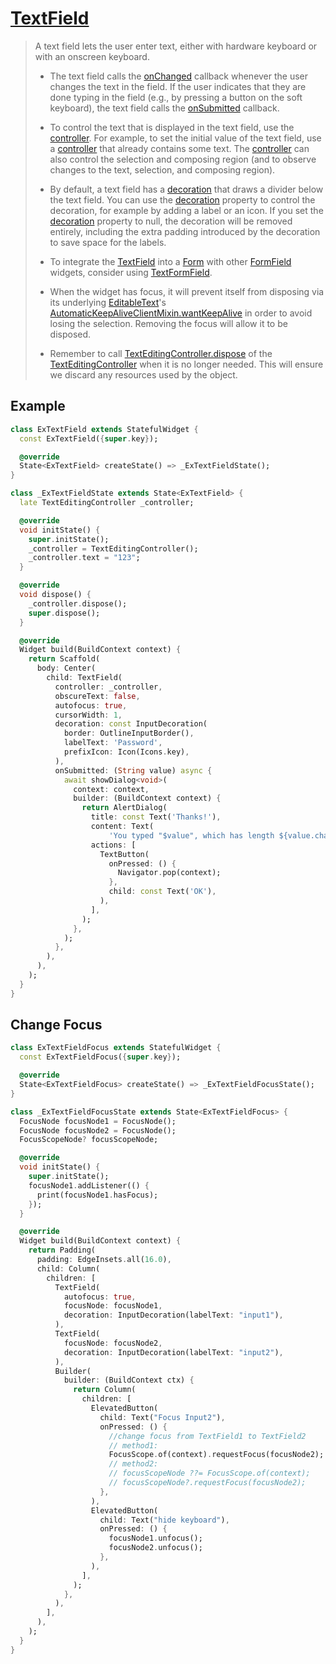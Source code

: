 # [TextField](https://api.flutter.dev/flutter/material/TextField-class.html)

> A text field lets the user enter text, either with hardware keyboard or with an onscreen keyboard.
>
> - The text field calls the [onChanged](https://api.flutter.dev/flutter/material/TextField/onChanged.html) callback whenever the user changes the text in the field. If the user indicates that they are done typing in the field (e.g., by pressing a button on the soft keyboard), the text field calls the [onSubmitted](https://api.flutter.dev/flutter/material/TextField/onSubmitted.html) callback.
>
> - To control the text that is displayed in the text field, use the [controller](https://api.flutter.dev/flutter/material/TextField/controller.html). For example, to set the initial value of the text field, use a [controller](https://api.flutter.dev/flutter/material/TextField/controller.html) that already contains some text. The [controller](https://api.flutter.dev/flutter/material/TextField/controller.html) can also control the selection and composing region (and to observe changes to the text, selection, and composing region).
>
> - By default, a text field has a [decoration](https://api.flutter.dev/flutter/material/TextField/decoration.html) that draws a divider below the text field. You can use the [decoration](https://api.flutter.dev/flutter/material/TextField/decoration.html) property to control the decoration, for example by adding a label or an icon. If you set the [decoration](https://api.flutter.dev/flutter/material/TextField/decoration.html) property to null, the decoration will be removed entirely, including the extra padding introduced by the decoration to save space for the labels.
>
> - To integrate the [TextField](https://api.flutter.dev/flutter/material/TextField-class.html) into a [Form](https://api.flutter.dev/flutter/widgets/Form-class.html) with other [FormField](https://api.flutter.dev/flutter/widgets/FormField-class.html) widgets, consider using [TextFormField](https://api.flutter.dev/flutter/material/TextFormField-class.html).
>
> - When the widget has focus, it will prevent itself from disposing via its underlying [EditableText](https://api.flutter.dev/flutter/widgets/EditableText-class.html)'s [AutomaticKeepAliveClientMixin.wantKeepAlive](https://api.flutter.dev/flutter/widgets/AutomaticKeepAliveClientMixin/wantKeepAlive.html) in order to avoid losing the selection. Removing the focus will allow it to be disposed.
>
> - Remember to call [TextEditingController.dispose](https://api.flutter.dev/flutter/foundation/ChangeNotifier/dispose.html) of the [TextEditingController](https://api.flutter.dev/flutter/widgets/TextEditingController-class.html) when it is no longer needed. This will ensure we discard any resources used by the object.

## Example

```dart
class ExTextField extends StatefulWidget {
  const ExTextField({super.key});

  @override
  State<ExTextField> createState() => _ExTextFieldState();
}

class _ExTextFieldState extends State<ExTextField> {
  late TextEditingController _controller;

  @override
  void initState() {
    super.initState();
    _controller = TextEditingController();
    _controller.text = "123";
  }

  @override
  void dispose() {
    _controller.dispose();
    super.dispose();
  }

  @override
  Widget build(BuildContext context) {
    return Scaffold(
      body: Center(
        child: TextField(
          controller: _controller,
          obscureText: false,
          autofocus: true,
          cursorWidth: 1,
          decoration: const InputDecoration(
            border: OutlineInputBorder(),
            labelText: 'Password',
            prefixIcon: Icon(Icons.key),
          ),
          onSubmitted: (String value) async {
            await showDialog<void>(
              context: context,
              builder: (BuildContext context) {
                return AlertDialog(
                  title: const Text('Thanks!'),
                  content: Text(
                      'You typed "$value", which has length ${value.characters.length}.'),
                  actions: [
                    TextButton(
                      onPressed: () {
                        Navigator.pop(context);
                      },
                      child: const Text('OK'),
                    ),
                  ],
                );
              },
            );
          },
        ),
      ),
    );
  }
}
```

## Change Focus

```dart
class ExTextFieldFocus extends StatefulWidget {
  const ExTextFieldFocus({super.key});

  @override
  State<ExTextFieldFocus> createState() => _ExTextFieldFocusState();
}

class _ExTextFieldFocusState extends State<ExTextFieldFocus> {
  FocusNode focusNode1 = FocusNode();
  FocusNode focusNode2 = FocusNode();
  FocusScopeNode? focusScopeNode;

  @override
  void initState() {
    super.initState();
    focusNode1.addListener(() {
      print(focusNode1.hasFocus);
    });
  }

  @override
  Widget build(BuildContext context) {
    return Padding(
      padding: EdgeInsets.all(16.0),
      child: Column(
        children: [
          TextField(
            autofocus: true,
            focusNode: focusNode1,
            decoration: InputDecoration(labelText: "input1"),
          ),
          TextField(
            focusNode: focusNode2,
            decoration: InputDecoration(labelText: "input2"),
          ),
          Builder(
            builder: (BuildContext ctx) {
              return Column(
                children: [
                  ElevatedButton(
                    child: Text("Focus Input2"),
                    onPressed: () {
                      //change focus from TextField1 to TextField2
                      // method1:
                      FocusScope.of(context).requestFocus(focusNode2);
                      // method2:
                      // focusScopeNode ??= FocusScope.of(context);
                      // focusScopeNode?.requestFocus(focusNode2);
                    },
                  ),
                  ElevatedButton(
                    child: Text("hide keyboard"),
                    onPressed: () {
                      focusNode1.unfocus();
                      focusNode2.unfocus();
                    },
                  ),
                ],
              );
            },
          ),
        ],
      ),
    );
  }
}
```

